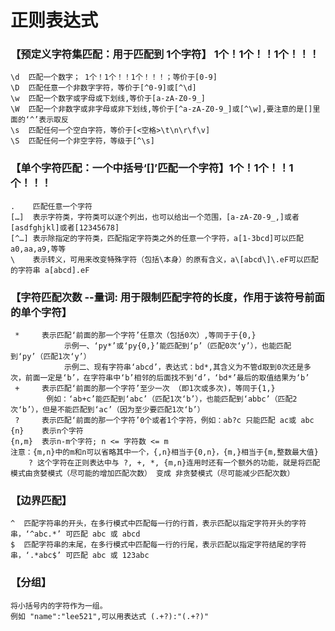 # 正则表达式

### 【预定义字符集匹配：用于匹配到 1个字符】 1个！1个！！1个！！！
    
    \d  匹配一个数字； 1个！1个！！1个！！！；等价于[0-9]
    \D  匹配任意一个非数字字符，等价于[^0-9]或[^\d]
    \w  匹配一个数字或字母或下划线,等价于[a-zA-Z0-9_]
    \W  匹配一个非数字或非字母或非下划线,等价于[^a-zA-Z0-9_]或[^\w],要注意的是[]里面的‘^’表示取反
    \s  匹配任何一个空白字符，等价于[<空格>\t\n\r\f\v]
    \S  匹配任何一个非空字符，等级于[^\s]
      
### 【单个字符匹配：一个中括号‘[]’匹配一个字符】1个！1个！！1个！！！
    .    匹配任意一个字符
    […]  表示字符类，字符类可以逐个列出，也可以给出一个范围，[a-zA-Z0-9_,]或者[asdfghjkl]或者[12345678]
    [^…] 表示除指定的字符类，匹配指定字符类之外的任意一个字符，a[1-3bcd]可以匹配a0,aa,a9,等等
    \    表示转义，可用来改变特殊字符（包括\本身）的原有含义，a\[abcd\]\.eF可以匹配的字符串 a[abcd].eF

### 【字符匹配次数 --量词: 用于限制匹配字符的长度，作用于该符号前面的单个字符】
     *     表示匹配‘前面的那一个字符’任意次（包括0次）,等同于于{0,}
                示例一、‘py*’或‘py{0,}’能匹配到‘p’（匹配0次‘y’），也能匹配到‘py’（匹配1次‘y’）
                示例二、现有字符串‘abcd’，表达式：bd*,其含义为不管d取到0次还是多次，前面一定是‘b’，在字符串中‘b’相邻的后面找不到‘d’，‘bd*’最后的取值结果为‘b’
     +     表示匹配‘前面的那一个字符’至少一次 （即1次或多次)，等同于{1,}
            例如：‘ab+c’能匹配到‘abc’（匹配1次‘b’），也能匹配到‘abbc’（匹配2次‘b’），但是不能匹配到‘ac’（因为至少要匹配1次‘b’）
     ?     表示匹配‘前面的那一个字符’0个或者1个字符，例如：ab?c 只能匹配 ac或 abc
    {n}    表示n个字符
    {n,m}  表示n-m个字符; n <= 字符数 <= m
    注意：{m,n}中的m和n可以省略其中一个，{,n}相当于{0,n}，{m,}相当于{m,整数最大值}
        ? 这个字符在正则表达中与 ?, +, *, {m,n}连用时还有一个额外的功能，就是将匹配模式由贪婪模式（尽可能的增加匹配次数） 变成 非贪婪模式（尽可能减少匹配次数）
### 【边界匹配】
    ^  匹配字符串的开头，在多行模式中匹配每一行的行首，表示匹配以指定字符开头的字符串，‘^abc.*’ 可匹配 abc 或 abcd
    $  匹配字符串的末尾，在多行模式中匹配每一行的行尾，表示匹配以指定字符结尾的字符串，‘.*abc$’ 可匹配 abc 或 123abc

### 【分组】
    将小括号内的字符作为一组。
    例如 "name":"lee521",可以用表达式 (.+?):"(.+?)" 


